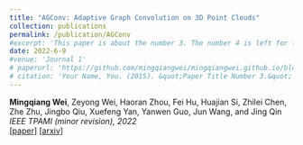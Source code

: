```yaml
---
title: "AGConv: Adaptive Graph Convolution on 3D Point Clouds"
collection: publications
permalink: /publication/AGConv
#excerpt: 'This paper is about the number 3. The number 4 is left for future work.'
date: 2022-6-9
#venue: 'Journal 1'
# paperurl: 'https://github.com/mingqiangwei/mingqiangwei.github.io/blob/mingqiangwei-template/files/AGConv.pdf'
# citation: 'Your Name, You. (2015). &quot;Paper Title Number 3.&quot; <i>Journal 1</i>. 1(3).'
---
```



**Mingqiang Wei**, Zeyong Wei, Haoran Zhou, Fei Hu, Huajian Si, Zhilei Chen, Zhe Zhu, Jingbo Qiu, Xuefeng
Yan, Yanwen Guo, Jun Wang, and Jing Qin  
<i> IEEE TPAMI (minor revision), 2022</i>    
[[paper]](https://github.com/mingqiangwei/mingqiangwei.github.io/blob/mingqiangwei-template/files/AGConv.pdf)
[[arxiv]](https://arxiv.org/abs/2206.04665) 

